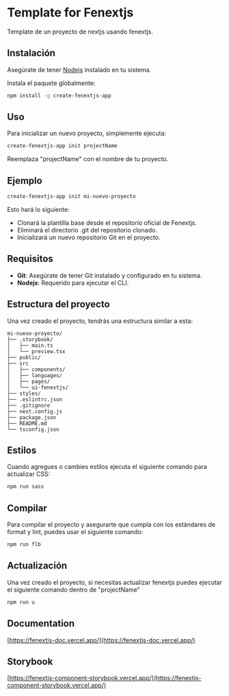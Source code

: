 # Template for Fenextjs

Template de un proyecto de nextjs usando fenextjs.

## Instalación

Asegúrate de tener [Nodejs](https://nodejs.org) instalado en tu sistema.

Instala el paquete globalmente:

```bash
npm install -g create-fenextjs-app
```

## Uso

Para inicializar un nuevo proyecto, simplemente ejecuta:

```bash
create-fenextjs-app init projectName
```

Reemplaza "projectName" con el nombre de tu proyecto.

## Ejemplo

```bash
create-fenextjs-app init mi-nuevo-proyecto
```
Esto hará lo siguiente:

- Clonará la plantilla base desde el repositorio oficial de Fenextjs.
- Eliminará el directorio .git del repositorio clonado.
- Inicializará un nuevo repositorio Git en el proyecto.

## Requisitos
- **Git**: Asegúrate de tener Git instalado y configurado en tu sistema.
- **Nodejs**: Requerido para ejecutar el CLI.

## Estructura del proyecto

Una vez creado el proyecto, tendrás una estructura similar a esta:

```
mi-nuevo-proyecto/
├── .storybook/
│   ├── main.ts
│   └── preview.tsx
├── public/
├── src
│   ├── components/
│   ├── languages/
│   ├── pages/
│   └── ui-fenextjs/
├── styles/
├── .eslintrc.json
├── .gitignore
├── next.config.js
├── package.json
├── README.md
└── tsconfig.json
```

## Estilos

Cuando agregues o cambies estilos ejecuta el siguiente comando para actualizar CSS:

```bash
npm run sass
```

## Compilar

Para compilar el proyecto y asegurarte que cumpla con los estándares de format y lint, puedes usar el siguiente comando:

```bash
npm run flb
```

## Actualización

Una vez creado el proyecto, si necesitas actualizar fenextjs puedes ejecutar el siguiente comando dentro de "projectName"

```bash
npm run u
```


## Documentation

[https://fenextjs-doc.vercel.app/](https://fenextjs-doc.vercel.app/)

## Storybook

[https://fenextjs-component-storybook.vercel.app/](https://fenextjs-component-storybook.vercel.app/)
